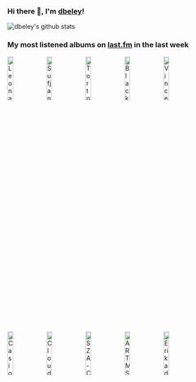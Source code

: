 ### Hi there 👋, I'm [dbeley](https://dbeley.ovh/en)!

![dbeley's github stats](https://github-readme-stats.vercel.app/api?username=dbeley)

### My most listened albums on [last.fm](https://www.last.fm/user/d_beley) in the last week

[<img src='https://lastfm.freetls.fastly.net/i/u/300x300/714bb7c07755e002d49f144bfcdfcdc7.jpg' width='16%' height='16%' alt='Leonard Cohen - Songs of Leonard Cohen'>](https://www.last.fm/music/leonard%2bcohen/songs%2bof%2bleonard%2bcohen)&nbsp;
[<img src='https://lastfm.freetls.fastly.net/i/u/300x300/c04861341a86e2054772ba6783cb4ffc.png' width='16%' height='16%' alt='Sufjan Stevens - Javelin'>](https://www.last.fm/music/sufjan%2bstevens/javelin)&nbsp;
[<img src='https://lastfm.freetls.fastly.net/i/u/300x300/7b1e8113556efef08448495a2f3518e8.png' width='16%' height='16%' alt='Tortoise - A Lazarus Taxon'>](https://www.last.fm/music/tortoise/a%2blazarus%2btaxon)&nbsp;
[<img src='https://lastfm.freetls.fastly.net/i/u/300x300/e88b3980787c4714b79c3cab44986595.png' width='16%' height='16%' alt='Black Sabbath - Paranoid'>](https://www.last.fm/music/black%2bsabbath/paranoid)&nbsp;
[<img src='https://lastfm.freetls.fastly.net/i/u/300x300/359cabc5940d4683c6abdc2d5667583b.png' width='16%' height='16%' alt='Vince Guaraldi Trio - A Boy Named Charlie Brown'>](https://www.last.fm/music/vince%2bguaraldi%2btrio/a%2bboy%2bnamed%2bcharlie%2bbrown)&nbsp;
<br>
[<img src='https://lastfm.freetls.fastly.net/i/u/300x300/8c2442a3969afcf4aef5681d31de7909.jpg' width='16%' height='16%' alt='Casiopea - Casiopea'>](https://www.last.fm/music/casiopea/casiopea)&nbsp;
[<img src='https://lastfm.freetls.fastly.net/i/u/300x300/27b8e71432f2d347b5e84549d02f3a41.jpg' width='16%' height='16%' alt='Cloud Nothings - Final Summer'>](https://www.last.fm/music/cloud%2bnothings/final%2bsummer)&nbsp;
[<img src='https://lastfm.freetls.fastly.net/i/u/300x300/9dcae165f522e0d818f7e75a3b5b6e16.jpg' width='16%' height='16%' alt='SZA - Ctrl'>](https://www.last.fm/music/sza/ctrl)&nbsp;
[<img src='https://lastfm.freetls.fastly.net/i/u/300x300/25eb1503aeb96fb6b37b3e1d961d7685.jpg' width='16%' height='16%' alt='ARTMS - <DALL>'>](https://www.last.fm/music/artms/%253cdall%253e)&nbsp;
[<img src='https://lastfm.freetls.fastly.net/i/u/300x300/0e8e2798a498c100fc3254f507cb28e9.png' width='16%' height='16%' alt='Erika de Casier - Sensational'>](https://www.last.fm/music/erika%2bde%2bcasier/sensational)&nbsp;
<br>
